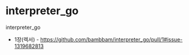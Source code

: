 # interpreter_go
interpreter_go


- 1장(렉서) - https://github.com/bambbam/interpreter_go/pull/1#issue-1319682813
